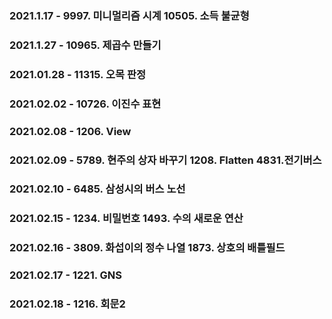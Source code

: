 ### 2021.1.17 - 9997. 미니멀리즘 시계 10505. 소득 불균형
### 2021.1.27 - 10965. 제곱수 만들기

### 2021.01.28 - 11315. 오목 판정

### 2021.02.02 - 10726. 이진수 표현

### 2021.02.08 - 1206. View

### 2021.02.09 - 5789. 현주의 상자 바꾸기 1208. Flatten 4831.전기버스

### 2021.02.10 - 6485. 삼성시의 버스 노선

### 2021.02.15 - 1234. 비밀번호 1493. 수의 새로운 연산

### 2021.02.16 - 3809. 화섭이의 정수 나열 1873. 상호의 배틀필드

### 2021.02.17 - 1221. GNS

### 2021.02.18 - 1216. 회문2